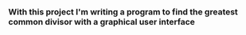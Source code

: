 ### With this project I'm writing a program to find the greatest common divisor with a graphical user interface